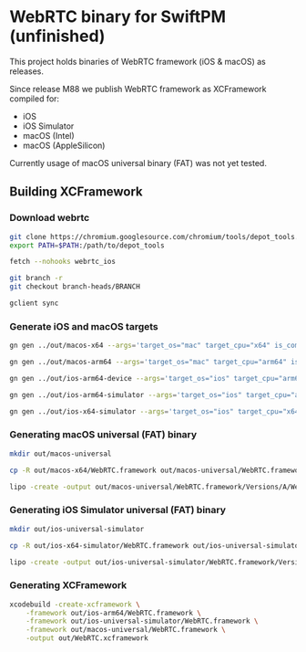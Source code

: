 # WebRTC binary for SwiftPM (unfinished)
This project holds binaries of WebRTC framework (iOS & macOS) as releases.

Since release M88 we publish WebRTC framework as XCFramework compiled for:
* iOS
* iOS Simulator
* macOS (Intel)
* macOS (AppleSilicon)

Currently usage of macOS universal binary (FAT) was not yet tested.

## Building XCFramework

### Download webrtc
````sh
git clone https://chromium.googlesource.com/chromium/tools/depot_tools.git
export PATH=$PATH:/path/to/depot_tools

fetch --nohooks webrtc_ios

git branch -r
git checkout branch-heads/BRANCH

gclient sync
````

### Generate iOS and macOS targets
````sh
gn gen ../out/macos-x64 --args='target_os="mac" target_cpu="x64" is_component_build=false is_debug=false rtc_libvpx_build_vp9=false enable_stripping=true rtc_enable_protobuf=false rtc_enable_symbol_export=true'

gn gen ../out/macos-arm64 --args='target_os="mac" target_cpu="arm64" is_component_build=false is_debug=false rtc_libvpx_build_vp9=false enable_stripping=true rtc_enable_protobuf=false rtc_enable_symbol_export=true'

gn gen ../out/ios-arm64-device --args='target_os="ios" target_cpu="arm64" is_component_build=false use_xcode_clang=true is_debug=false  ios_deployment_target="10.0" rtc_libvpx_build_vp9=false use_goma=false ios_enable_code_signing=false enable_stripping=true rtc_enable_protobuf=false enable_ios_bitcode=false treat_warnings_as_errors=false'

gn gen ../out/ios-arm64-simulator --args='target_os="ios" target_cpu="arm64" target_environment="simulator" is_component_build=false use_xcode_clang=true is_debug=false  ios_deployment_target="10.0" rtc_libvpx_build_vp9=false use_goma=false ios_enable_code_signing=false enable_stripping=true rtc_enable_protobuf=false enable_ios_bitcode=false treat_warnings_as_errors=false'

gn gen ../out/ios-x64-simulator --args='target_os="ios" target_cpu="x64" target_environment="simulator" is_component_build=false use_xcode_clang=true is_debug=true ios_deployment_target="10.0" rtc_libvpx_build_vp9=false use_goma=false ios_enable_code_signing=false enable_stripping=true rtc_enable_protobuf=false enable_ios_bitcode=false treat_warnings_as_errors=false'
````

### Generating macOS universal (FAT) binary
````sh
mkdir out/macos-universal

cp -R out/macos-x64/WebRTC.framework out/macos-universal/WebRTC.framework

lipo -create -output out/macos-universal/WebRTC.framework/Versions/A/WebRTC out/macos-x64/WebRTC.framework/WebRTC out/macos-arm64/WebRTC.framework/WebRTC
````

### Generating iOS Simulator universal (FAT) binary
````sh
mkdir out/ios-universal-simulator

cp -R out/ios-x64-simulator/WebRTC.framework out/ios-universal-simulator/WebRTC.framework

lipo -create -output out/ios-universal-simulator/WebRTC.framework/Versions/A/WebRTC out/ios-x64-simulator/WebRTC.framework/WebRTC out/ios-arm64-simulator/WebRTC.framework/WebRTC
````

### Generating XCFramework
````sh
xcodebuild -create-xcframework \
	-framework out/ios-arm64/WebRTC.framework \
	-framework out/ios-universal-simulator/WebRTC.framework \
	-framework out/macos-universal/WebRTC.framework \
	-output out/WebRTC.xcframework
````

